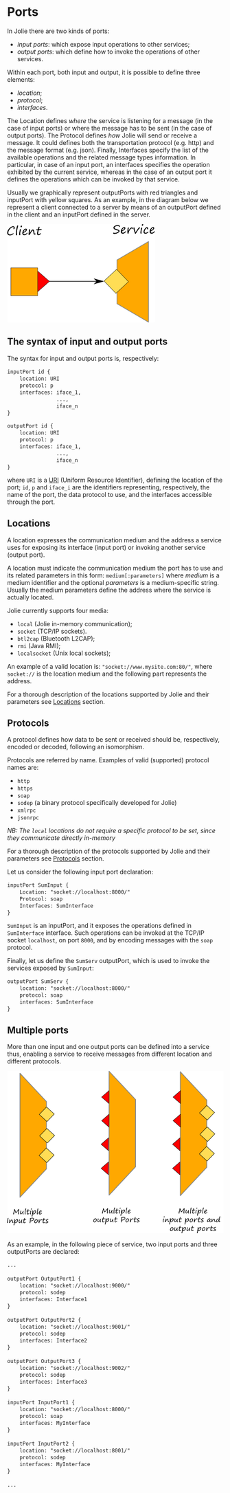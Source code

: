 # Ports

In Jolie there are two kinds of ports:

* _input ports_: which expose input operations to other services;
* _output ports_: which define how to invoke the operations of other services.

Within each port, both input and output, it is possible to define three elements:

* _location_;
* _protocol_;
* _interfaces_.

The Location defines _where_ the service is listening for a message \(in the case of input ports\) or where the message has to be sent \(in the case of output ports\). The Protocol defines _how_ Jolie will send or receive a message. It could defines both the transportation protocol \(e.g. http\) and the message format \(e.g. json\). Finally, Interfaces specify the list of the available operations and the related message types information. In particular, in case of an input port, an interfaces specifies the operation exhibited by the current service, whereas in the case of an output port it defines the operations which can be invoked by that service.

Usually we graphically represent outputPorts with red triangles and inputPort with yellow squares. As an example, in the diagram below we represent a client connected to a server by means of an outputPort defined in the client and an inputPort defined in the server.

![](../../../assets/image/creating_service_and_client.png)

## The syntax of input and output ports

The syntax for input and output ports is, respectively:

```jolie
inputPort id {
    location: URI
    protocol: p
    interfaces: iface_1,
                ...,
                iface_n
}
```

```jolie
outputPort id {
    location: URI
    protocol: p
    interfaces: iface_1,
                ...,
                iface_n
}
```

where `URI` is a [URI](http://en.wikipedia.org/wiki/Uniform_resource_identifier) \(Uniform Resource Identifier\), defining the location of the port; `id`, `p` and `iface_i` are the identifiers representing, respectively, the name of the port, the data protocol to use, and the interfaces accessible through the port.

## Locations

A location expresses the communication medium and the address a service uses for exposing its interface \(input port\) or invoking another service \(output port\).

A location must indicate the communication medium the port has to use and its related parameters in this form: `medium[:parameters]` where _medium_ is a medium identifier and the optional _parameters_ is a medium-specific string. Usually the medium parameters define the address where the service is actually located.

Jolie currently supports four media:

* `local` \(Jolie in-memory communication\);
* `socket` \(TCP/IP sockets\).
* `btl2cap` \(Bluetooth L2CAP\);
* `rmi` \(Java RMI\);
* `localsocket` \(Unix local sockets\);

<!-- cSpell:ignore mysite -->
An example of a valid location is: `"socket://www.mysite.com:80/"`, where `socket://` is the location medium and the following part represents the address.

For a thorough description of the locations supported by Jolie and their parameters see [Locations](../../locations/README.md) section.

## Protocols

A protocol defines how data to be sent or received should be, respectively, encoded or decoded, following an isomorphism.

Protocols are referred by name. Examples of valid \(supported\) protocol names are:

* `http`
* `https`
* `soap`
* `sodep` \(a binary protocol specifically developed for Jolie\)
* `xmlrpc`
* `jsonrpc`

_NB: The `local` locations do not require a specific protocol to be set, since they communicate directly in-memory_ 

For a thorough description of the protocols supported by Jolie and their parameters see [Protocols](../../protocols/README.md) section.

Let us consider the following input port declaration:

```jolie
inputPort SumInput {
    Location: "socket://localhost:8000/"
    Protocol: soap
    Interfaces: SumInterface
}
```

`SumInput` is an inputPort, and it exposes the operations defined in `SumInterface` interface. Such operations can be invoked at the TCP/IP socket `localhost`, on port `8000`, and by encoding messages with the `soap` protocol.

Finally, let us define the `SumServ` outputPort, which is used to invoke the services exposed by `SumInput`:

```jolie
outputPort SumServ {
    location: "socket://localhost:8000/"
    protocol: soap
    interfaces: SumInterface
}
```

## Multiple ports

More than one input and one output ports can be defined into a service thus, enabling a service to receive messages from different location and different protocols.

![](../../../assets/image/multipleports.png)

As an example, in the following piece of service, two input ports and three outputPorts are declared:

```jolie
...

outputPort OutputPort1 {
    location: "socket://localhost:9000/"
    protocol: sodep
    interfaces: Interface1
}

outputPort OutputPort2 {
    location: "socket://localhost:9001/"
    protocol: sodep
    interfaces: Interface2
}

outputPort OutputPort3 {
    location: "socket://localhost:9002/"
    protocol: sodep
    interfaces: Interface3
}

inputPort InputPort1 {
    location: "socket://localhost:8000/"
    protocol: soap
    interfaces: MyInterface
}

inputPort InputPort2 {
    location: "socket://localhost:8001/"
    protocol: sodep
    interfaces: MyInterface
}

...
```
